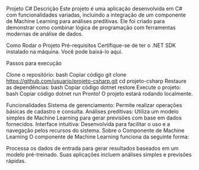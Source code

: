 Projeto C#
Descrição
Este projeto é uma aplicação desenvolvida em C# com funcionalidades variadas, incluindo a integração de um componente de Machine Learning para análises preditivas. Ele foi criado para demonstrar como combinar lógica de programação com ferramentas modernas de análise de dados.

Como Rodar o Projeto
Pré-requisitos
Certifique-se de ter o .NET SDK instalado na máquina. Você pode baixá-lo aqui.

Passos para execução

Clone o repositório:
bash
Copiar código
git clone https://github.com/usuario/projeto-csharp.git
cd projeto-csharp
Restaure as dependências:
bash
Copiar código
dotnet restore
Execute o projeto:
bash
Copiar código
dotnet run
Pronto!
O projeto estará rodando localmente.

Funcionalidades
Sistema de gerenciamento: Permite realizar operações básicas de cadastro e consulta.
Análises preditivas: Utiliza um modelo simples de Machine Learning para gerar previsões com base em dados fornecidos.
Interface intuitiva: Desenvolvida para facilitar o uso e a navegação pelos recursos do sistema.
Sobre o Componente de Machine Learning
O componente de Machine Learning funciona da seguinte forma:

Processa os dados de entrada para gerar resultados baseados em um modelo pré-treinado.
Suas aplicações incluem análises simples e previsões rápidas.
